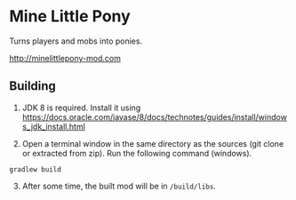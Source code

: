 # Mine Little Pony

Turns players and mobs into ponies.

http://minelittlepony-mod.com

## Building

1. JDK 8 is required. Install it using https://docs.oracle.com/javase/8/docs/technotes/guides/install/windows_jdk_install.html

2. Open a terminal window in the same directory as the sources (git clone or extracted from zip). Run the following command (windows).

```
gradlew build
```

3. After some time, the built mod will be in `/build/libs`.
